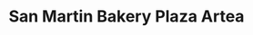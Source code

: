 ---
title: "San Martin Bakery Plaza Artea"
url: /sector-b3-ciudad-san-cristobal-ii-zona-8-mixco/san-martin-bakery-plaza-artea/
shop: panadería
---